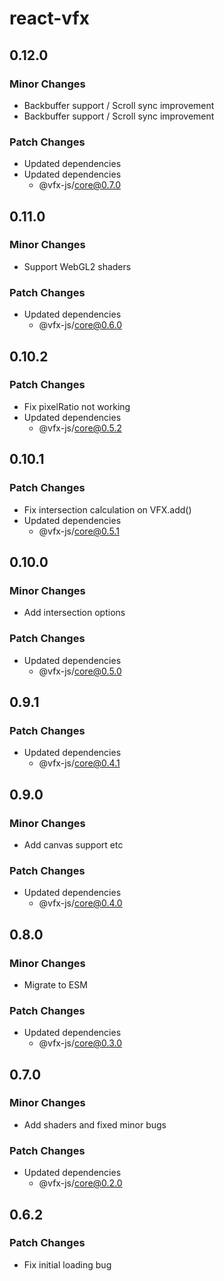 # react-vfx

## 0.12.0

### Minor Changes

- Backbuffer support / Scroll sync improvement
- Backbuffer support / Scroll sync improvement

### Patch Changes

- Updated dependencies
- Updated dependencies
  - @vfx-js/core@0.7.0

## 0.11.0

### Minor Changes

- Support WebGL2 shaders

### Patch Changes

- Updated dependencies
  - @vfx-js/core@0.6.0

## 0.10.2

### Patch Changes

- Fix pixelRatio not working
- Updated dependencies
  - @vfx-js/core@0.5.2

## 0.10.1

### Patch Changes

- Fix intersection calculation on VFX.add()
- Updated dependencies
  - @vfx-js/core@0.5.1

## 0.10.0

### Minor Changes

- Add intersection options

### Patch Changes

- Updated dependencies
  - @vfx-js/core@0.5.0

## 0.9.1

### Patch Changes

- Updated dependencies
  - @vfx-js/core@0.4.1

## 0.9.0

### Minor Changes

- Add canvas support etc

### Patch Changes

- Updated dependencies
  - @vfx-js/core@0.4.0

## 0.8.0

### Minor Changes

- Migrate to ESM

### Patch Changes

- Updated dependencies
  - @vfx-js/core@0.3.0

## 0.7.0

### Minor Changes

- Add shaders and fixed minor bugs

### Patch Changes

- Updated dependencies
  - @vfx-js/core@0.2.0

## 0.6.2

### Patch Changes

- Fix initial loading bug
